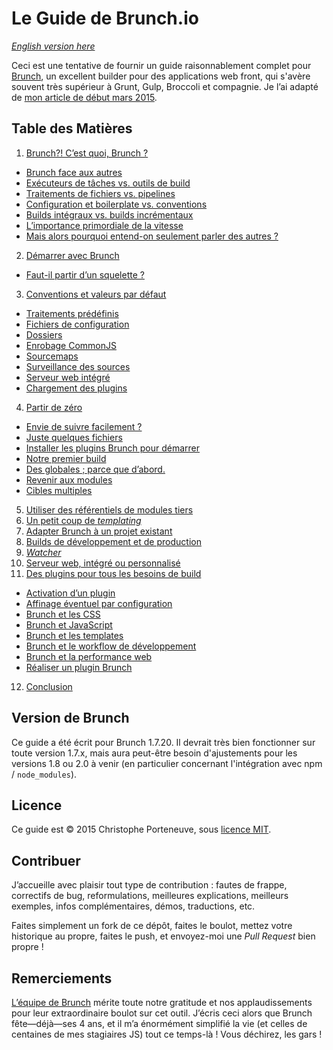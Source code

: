 # Le Guide de Brunch.io

*[English version here](../../README.md)*

Ceci est une tentative de fournir un guide raisonnablement complet pour [Brunch](http://brunch.io/), un excellent builder pour des applications web front, qui s'avère souvent très supérieur à Grunt, Gulp, Broccoli et compagnie.  Je l’ai adapté de [mon article de début mars 2015](http://www.js-attitude.fr/2015/03/04/brunch-mon-builder-prefere/).

## Table des Matières

1. [Brunch?! C’est quoi, Brunch ?](chapter01-whats-brunch.md)
  * [Brunch face aux autres](chapter01-whats-brunch.md#brunch-face-aux-autres)
  * [Exécuteurs de tâches vs. outils de build](chapter01-whats-brunch.md#executeurs-de-taches-vs-outils-de-build)
  * [Traitements de fichiers vs. pipelines](chapter01-whats-brunch.md#traitements-de-fichiers-vs-pipelines)
  * [Configuration et boilerplate vs. conventions](chapter01-whats-brunch.md#configuration-et-boilerplate-vs-conventions)
  * [Builds intégraux vs. builds incrémentaux](chapter01-whats-brunch.md#builds-integraux-vs-builds-incrementaux)
  * [L’importance primordiale de la vitesse](chapter01-whats-brunch.md#l-importance-primordiale-de-la-vitesse)
  * [Mais alors pourquoi entend-on seulement parler des autres ?](chapter01-whats-brunch.md#mais-alors-pourquoi-entend-on-seulement-parler-des-autres)
2. [Démarrer avec Brunch](chapter02-getting-started.md)
  * [Faut-il partir d’un squelette ?](chapter02-getting-started.md#faut-il-partir-d-un-squelette)
3. [Conventions et valeurs par défaut](chapter03-conventions-and-defaults.md)
  * [Traitements prédéfinis](chapter03-conventions-and-defaults.md#traitements-predefinis)
  * [Fichiers de configuration](chapter03-conventions-and-defaults.md#fichiers-de-configuration)
  * [Dossiers](chapter03-conventions-and-defaults.md#dossiers)
  * [Enrobage CommonJS](chapter03-conventions-and-defaults.md#enrobage-commonjs)
  * [Sourcemaps](chapter03-conventions-and-defaults.md#sourcemaps)
  * [Surveillance des sources](chapter03-conventions-and-defaults.md#surveillance-des-sources)
  * [Serveur web intégré](chapter03-conventions-and-defaults.md#serveur-web-integre)
  * [Chargement des plugins](chapter03-conventions-and-defaults.md#chargement-des-plugins)
4. [Partir de zéro](chapter04-starting-from-scratch.md)
  * [Envie de suivre facilement ?](chapter04-starting-from-scratch.md#envie-de-suivre-facilement)
  * [Juste quelques fichiers](chapter04-starting-from-scratch.md#juste-quelques-fichiers)
  * [Installer les plugins Brunch pour démarrer](chapter04-starting-from-scratch.md#installer-les-plugins-brunch-pour-demarrer)
  * [Notre premier build](chapter04-starting-from-scratch.md#notre-premier-build)
  * [Des globales ; parce que d’abord.](chapter04-starting-from-scratch.md#des-globales-parce-que-d-abord)
  * [Revenir aux modules](chapter04-starting-from-scratch.md#revenir-aux-modules)
  * [Cibles multiples](chapter04-starting-from-scratch.md#cibles-multiples)
5. [Utiliser des référentiels de modules tiers](chapter05-using-third-party-registries.md)
6. [Un petit coup de *templating*](chapter06-a-shot-at-templating.md)
7. [Adapter Brunch à un projet existant](chapter07-using-brunch-on-legacy-code.md)
8. [Builds de développement et de production](chapter08-production-builds.md)
9. [*Watcher*](chapter09-watcher.md)
10. [Serveur web, intégré ou personnalisé](chapter10-web-server.md)
11. [Des plugins pour tous les besoins de build](chapter11-plugins.md)
  * [Activation d’un plugin](chapter11-plugins.md#activation-d-un-plugin)
  * [Affinage éventuel par configuration](chapter11-plugins.md#affinage-eventuel-par-configuration)
  * [Brunch et les CSS](chapter11-plugins.md#brunch-et-les-css)
  * [Brunch et JavaScript](chapter11-plugins.md#brunch-et-javascript)
  * [Brunch et les templates](chapter11-plugins.md#brunch-et-les-templates)
  * [Brunch et le workflow de développement](chapter11-plugins.md#brunch-et-le-workflow-de-developpement)
  * [Brunch et la performance web](chapter11-plugins.md#brunch-et-la-performance-web)
  * [Réaliser un plugin Brunch](chapter11-plugins.md#realiser-un-plugin-brunch)
12. [Conclusion](chapter12-conclusion.md)

## Version de Brunch

Ce guide a été écrit pour Brunch 1.7.20.  Il devrait très bien fonctionner sur toute version 1.7.x, mais aura peut-être besoin d'ajustements pour les versions 1.8 ou 2.0 à venir (en particulier concernant l'intégration avec npm / `node_modules`).

## Licence

Ce guide est © 2015 Christophe Porteneuve, sous [licence MIT](../../LICENSE).

## Contribuer

J’accueille avec plaisir tout type de contribution : fautes de frappe, correctifs de bug, reformulations, meilleures explications, meilleurs exemples, infos complémentaires, démos, traductions, etc.

Faites simplement un fork de ce dépôt, faites le boulot, mettez votre historique au propre, faites le push, et envoyez-moi une *Pull Request* bien propre !

## Remerciements

[L’équipe de Brunch](https://github.com/orgs/brunch/people) mérite toute notre gratitude et nos applaudissements pour leur extraordinaire boulot sur cet outil.  J’écris ceci alors que Brunch fête—déjà—ses 4 ans, et il m’a énormément simplifié la vie (et celles de centaines de mes stagiaires JS) tout ce temps-là ! Vous déchirez, les gars !

